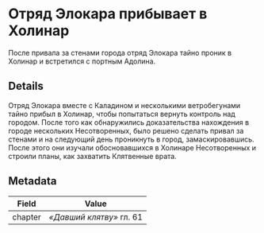 # Отряд Элокара прибывает в Холинар
После привала за стенами города отряд Элокара тайно проник в Холинар и встретился с портным Адолина.

## Details
Отряд Элокара вместе с Каладином и несколькими ветробегунами тайно прибыл в Холинар, чтобы попытаться вернуть контроль над городом. После того как обнаружились доказательства нахождения в городе нескольких Несотворенных, было решено сделать привал за стенами и на следующий день проникнуть в город, замаскировавшись. После этого они изучали обосновавшихся в Холинаре Несотворенных и строили планы, как захватить Клятвенные врата.

## Metadata
| Field | Value |
| ----- | ----- |
| chapter | *«Давший клятву»* гл. 61 |
